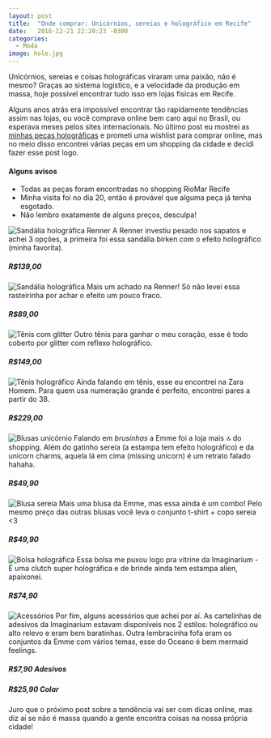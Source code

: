```yaml
---
layout: post
title:  "Onde comprar: Unicórnios, sereias e holográfico em Recife"
date:   2016-12-21 22:20:23 -0300
categories:
  - Moda
image: holo.jpg
---
```


Unicórnios, sereias e coisas holográficas viraram uma paixão, não é mesmo? Graças ao sistema logístico, e a velocidade da produção em massa, hoje  possível encontrar tudo isso em lojas físicas em Recife.

Alguns anos atrás era impossível encontrar tão rapidamente tendências assim nas lojas, ou você comprava online bem caro aqui no Brasil, ou esperava meses pelos sites internacionais. No último post eu mostrei as [minhas peças holográficas](http://dudseofusca.com/holografico/) e prometi uma wishlist para comprar online, mas no meio disso encontrei várias peças em um shopping da cidade e decidi fazer esse post logo.

#### Alguns avisos  
- Todas as peças foram encontradas no shopping RioMar Recife  
- Minha visita foi no dia 20, então é provável que alguma peça já tenha esgotado.  
- Não lembro exatamente de alguns preços, desculpa!

![Sandália holográfica Renner](/assets/images/posts/dicasholorecife1.jpg)
A Renner investiu pesado nos sapatos e achei 3 opções, a primeira foi essa sandália birken com o efeito holográfico (minha favorita).  
##### R$139,00

![Sandália holográfica](/assets/images/posts/dicasholorecife2.jpg)
Mais um achado na Renner! Só não levei essa rasteirinha por achar o efeito um pouco fraco.  
##### R$89,00

![Tênis com glitter](/assets/images/posts/dicasholorecife8.jpg)
Outro tênis para ganhar o meu coração, esse é todo coberto por glitter com reflexo holográfico.  
##### R$149,00

![Tênis holográfico](/assets/images/posts/dicasholorecife7.jpg)
Ainda falando em tênis, esse eu encontrei na Zara Homem. Para quem usa numeração grande é perfeito, encontrei pares a partir do 38.  
##### R$229,00

![Blusas unicórnio](/assets/images/posts/dicasholorecife4.jpg)
Falando em *brusinhas* a Emme foi a loja mais 🔝 do shopping. Além do gatinho sereia (a estampa tem efeito holográfico) e da unicorn charms, aquela lá em cima (missing unicorn) é um retrato falado hahaha.  
##### R$49,90

![Blusa sereia](/assets/images/posts/dicasholorecife.jpg)
Mais uma blusa da Emme, mas essa ainda é um combo! Pelo mesmo preço das outras blusas você leva o conjunto t-shirt + copo sereia <3  
##### R$49,90

![Bolsa holográfica](/assets/images/posts/dicasholorecife6.jpg)
Essa bolsa me puxou logo pra vitrine da Imaginarium *-* É uma clutch super holográfica e de brinde ainda tem estampa alien, apaixonei.
##### R$74,90

![Acessórios](/assets/images/posts/dicasholorecife9.jpg)
Por fim, alguns acessórios que achei por aí. As cartelinhas de adesivos da Imaginarium estavam disponíveis nos 2 estilos: holográfico ou alto relevo e eram bem baratinhas. Outra lembracinha fofa eram os conjuntos da Emme com vários temas, esse do Oceano é bem mermaid feelings.  
##### R$7,90 Adesivos
##### R$25,90 Colar

Juro que o próximo post sobre a tendência vai ser com dicas online, mas diz aí se não é massa quando a gente encontra coisas na nossa própria cidade!
